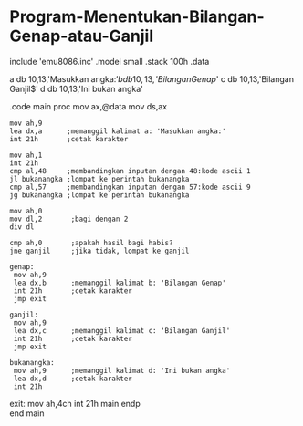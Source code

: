 # Program-Menentukan-Bilangan-Genap-atau-Ganjil

include 'emu8086.inc'
.model small
.stack 100h
.data

a db 10,13,'Masukkan angka:$'
b db 10,13,'Bilangan Genap$'
c db 10,13,'Bilangan Ganjil$'
d db 10,13,'Ini bukan angka'

.code
main proc
    mov ax,@data
    mov ds,ax
    
    mov ah,9  
    lea dx,a      ;memanggil kalimat a: 'Masukkan angka:'
    int 21h       ;cetak karakter
    
    mov ah,1
    int 21h
    cmp al,48     ;membandingkan inputan dengan 48:kode ascii 1
    jl bukanangka ;lompat ke perintah bukanangka
    cmp al,57     ;membandingkan inputan dengan 57:kode ascii 9
    jg bukanangka ;lompat ke perintah bukanangka  
     
    mov ah,0
    mov dl,2       ;bagi dengan 2
    div dl
    
    cmp ah,0       ;apakah hasil bagi habis?
    jne ganjil     ;jika tidak, lompat ke ganjil
    
    genap:
     mov ah,9
     lea dx,b      ;memanggil kalimat b: 'Bilangan Genap'
     int 21h       ;cetak karakter
     jmp exit
    
    ganjil:
     mov ah,9
     lea dx,c      ;memanggil kalimat c: 'Bilangan Ganjil'
     int 21h       ;cetak karakter
     jmp exit
    
    bukanangka:
     mov ah,9      ;memanggil kalimat d: 'Ini bukan angka'
     lea dx,d      ;cetak karakter
     int 21h

exit:
mov ah,4ch
int 21h
main endp      
end main    
